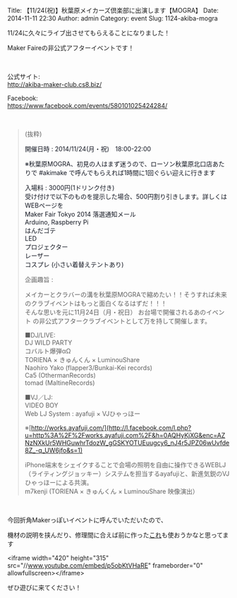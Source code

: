 Title: 【11/24(祝)】秋葉原メイカーズ倶楽部に出演します【MOGRA】
Date: 2014-11-11 22:30
Author: admin
Category: event
Slug: 1124-akiba-mogra

11/24に久々にライブ出させてもらえることになりました！

Maker Faireの非公式アフターイベントです！

 

公式サイト:  
<http://akiba-maker-club.cs8.biz/>

Facebook:  
<https://www.facebook.com/events/580101025424284/>

 

> (抜粋)
>
> <span style="color: #141823;">開催日時 :
> 2014/11/</span><wbr style="color: #141823;"></wbr><span
> style="color: #141823;">24(月・祝)　18:00-22:00</span>  
>   
> <span
> style="color: #141823;">※秋葉原MOGRA、初見の人はまず迷うので、ローソン</span><wbr style="color: #141823;"></wbr><span
> style="color: #141823;">秋葉原北口店あたりで \#akimake
> で呼んでもらえれば1時間に1回ぐらい迎えに行きます</span>  
>   
> <span style="color: #141823;">入場料 : 3000円(1ドリンク付き)</span>  
> <span
> style="color: #141823;">受け付けで以下のものを提示した場合、500円割り引き</span><wbr style="color: #141823;"></wbr><span
> style="color: #141823;">します。詳しくはWEBページを</span>  
> <span style="color: #141823;">Maker Fair Tokyo 2014
> 落選通知メール</span>  
> <span style="color: #141823;">Arduino, Raspberry Pi</span>  
> <span style="color: #141823;">はんだゴテ</span>  
> <span style="color: #141823;">LED</span>  
> <span
> style="color: #141823;">プロジェクター</span><span class="text_exposed_show" style="color: #141823;">  
>  レーザー  
>  コスプレ (小さい着替えテントあり)
>
> 企画趣旨 :  
>
> メイカーとクラバーの溝を秋葉原MOGRAで縮めたい<wbr></wbr>！！そうすれば未来のクラブイベントはもっと面白くなる<wbr></wbr>はずだ！！！  
>  そんな思いを元に11月24日（月・祝日） お台場で開催されるあのイベント
> の非公式アフタークラブイベントとして万を持して開催し<wbr></wbr>ます。
>
> ■DJ/LIVE:  
>  DJ WILD PARTY  
>  コバルト爆弾αΩ  
>  TORIENA × きゅんくん × LuminouShare  
>  Naohiro Yako (flapper3/Bunkai-Kei records)  
>  Ca5 (OthermanRecords)  
>  tomad (MaltineRecords)
>
> ■VJ／LJ:  
>  VIDEO BOY  
>  Web LJ System : ayafuji × VJひゃっほー  
>
> ※[http://works.ayafuji.com/](http://l.facebook.com/l.php?u=http%3A%2F%2Fworks.ayafuji.com%2F&h=0AQHyKjXG&enc=AZNzNXkUr5WHGuwhrTdozW_gGSKYOTUEuugcy6_nJ4r5JPZ06wUvfde8Z_-q_UW6jfo&s=1)  
>
> iPhone端末をシェイクすることで会場の照明を自由<wbr></wbr>に操作できるWEBLJ（ライティングジョッキー）シス<wbr></wbr>テムを担当するayafujiと、新進気鋭のVJひゃっ<wbr></wbr>ほーによる共演。  
>  m7kenji (TORIENA × きゅんくん × LuminouShare 映像演出）</span>

 

今回折角Makerっぽいイベントに呼んでいただいたので、  

機材の説明を挟んだり、修理間に合えば前に作った[これ](http://blog.ca54makske.com/blog/2013/11/26/arduino-kaosspad/)も使おうかなと思ってます

\<iframe width="420" height="315"
src="//www.youtube.com/embed/p5obKtVHaRE" frameborder="0"
allowfullscreen\>\</iframe\>

ぜひ遊びに来てください！

 
